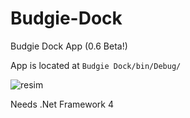 # Budgie-Dock
Budgie Dock App (0.6 Beta!)

App is located at `Budgie Dock/bin/Debug/`

![resim](https://user-images.githubusercontent.com/103432992/174731208-c7306c7a-e922-4570-9ff6-30fb8dace865.png)

Needs .Net Framework 4
